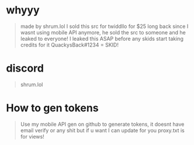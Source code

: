 # whyyy
> made by shrum.lol
> I sold this src for twiddllo for $25 long back since I wasnt using mobile API anymore, he sold the src to someone and he leaked to everyone! 
> I leaked this ASAP before any skids start taking credits for it
> QuackysBack#1234 = SKID!
# discord
> shrum.lol

# How to gen tokens
> Use my mobile API gen on github to generate tokens, it doesnt have email verify or any shit but if u want I can update for you
> proxy.txt is for views!
